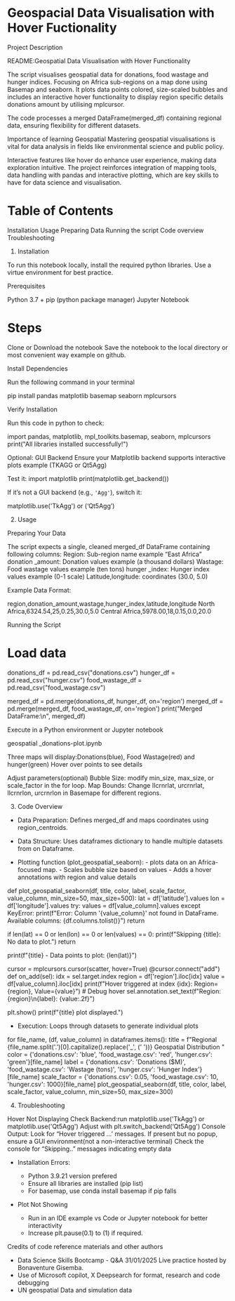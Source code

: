 # Geospacial Data Visualisation with Hover Fuctionality

Project Description 

README:Geospatial Data Visualisation with Hover Functionality

The script visualises geospatial data for donations, food wastage and hunger indices.
Focusing on Africa sub-regions on a map done using Basemap and seaborn. It plots data points colored, size-scaled bubbles and includes an interactive hover functionality to display region specific details donations amount by utilising mplcursor.

The code processes a merged DataFrame(merged_df) containing regional data, ensuring flexibility for different datasets.

Importance of learning Geospatial
Mastering geospatial visualisations is vital for data analysis in fields like environmental science and public policy.

Interactive features like hover do enhance user experience, making data exploration intuitive.
The project reinforces integration of mapping tools, data handling with pandas and interactive plotting, which are key skills to have for data science and visualisation.

# Table of Contents 

Installation
Usage
Preparing Data
Running the script
Code overview
Troubleshooting

1. Installation

To run this notebook locally, install the required python libraries. Use a virtue environment for best practice.

Prerequisites

Python 3.7 +
pip (python package manager)
Jupyter Notebook




# Steps

Clone or Download the notebook
Save the notebook to the local directory or most convenient way example on github.


Install Dependencies

Run the following command in your terminal 

pip install pandas matplotlib basemap seaborn mplcursors	


 Verify Installation 

Run this code in python to check:

import pandas, matplotlib, mpl_toolkits.basemap, seaborn, mplcursors
print("All libraries installed successfully!")

Optional: GUI Backend
Ensure your Matplotlib backend supports interactive plots example (TKAGG or Qt5Agg)
 
Test it:
	import matplotlib
print(matplotlib.get_backend())

If it’s not a GUI backend (e.g., `'Agg'`), switch it:

matplotlib.use('TkAgg') or (‘Qt5Agg’)

2. Usage

Preparing Your Data

The script expects a single, cleaned merged_df DataFrame containing following columns:
Region: Sub-region name example “East Africa”
donation _amount: Donation values example (a thousand dollars)
Wastage: Food wastage values example (ten tons)
hunger _index: Hunger index values example (0-1 scale)
Latitude,longitude: coordinates (30.0, 5.0)
 
Example Data Format:

region,donation_amount,wastage,hunger_index,latitude,longitude
North Africa,6324.54,25,0.25,30.0,5.0
Central Africa,5978.00,18,0.15,0.0,20.0

Running the Script

# Load data

donations_df = pd.read_csv("donations.csv")
hunger_df = pd.read_csv("hunger.csv")
food_wastage_df = pd.read_csv("food_wastage.csv")


         
merged_df = pd.merge(donations_df, hunger_df, on='region')
merged_df = pd.merge(merged_df, food_wastage_df, on='region')
print("Merged DataFrame:\n", merged_df)
  


Execute in a Python environment or Jupyter notebook

geospatial _donations-plot.ipynb

Three maps will display:Donations(blue), Food Wastage(red) and hunger(green)
Hover over points to see details 

Adjust parameters(optional)
Bubble Size: modify min_size, max_size, or scale_factor in the for loop.
Map Bounds: Change IIcrnrlat, urcrnrlat, llcrnrlon, urcrnrlon in Basemape for different regions.

3. Code Overview

- Data Preparation: Defines merged_df and maps coordinates using region_centroids.

- Data Structure: Uses dataframes dictionary to handle multiple datasets from on Dataframe.

- Plotting function (plot_geospatial_seaborn):
      - plots data on an Africa-focused map.
      - Scales bubble size based on values 
      - Adds a hover annotations with region and value details


 

def plot_geospatial_seaborn(df, title, color, label, scale_factor, value_column, min_size=50, max_size=500):
   lat = df['latitude'].values
   lon = df['longitude'].values
   try:
       values = df[value_column].values
   except KeyError:
       print(f"Error: Column '{value_column}' not found in DataFrame. Available columns: {df.columns.tolist()}")
       return
  
   if len(lat) == 0 or len(lon) == 0 or len(values) == 0:
       print(f"Skipping {title}: No data to plot.")
       return


   print(f"{title} - Data points to plot: {len(lat)}")


cursor = mplcursors.cursor(scatter, hover=True)
   @cursor.connect("add")
   def on_add(sel):
       idx = sel.target.index
       region = df['region'].iloc[idx]
       value = df[value_column].iloc[idx]
       print(f"Hover triggered at index {idx}: Region={region}, Value={value}")  # Debug hover
       sel.annotation.set_text(f"Region: {region}\n{label}: {value:.2f}")


   plt.show()
   print(f"{title} plot displayed.")

 
- Execution: Loops through datasets to generate individual plots 

 for file_name, (df, value_column) in dataframes.items(): 
   title = f"Regional {file_name.split('.')[0].capitalize().replace('_', (' '))} Geospatial Distribution "
   color = {'donations.csv': 'blue', 'food_wastage.csv': 'red', 'hunger.csv': 'green'}[file_name]
   label = {'donations.csv': 'Donations ($M)', 'food_wastage.csv': 'Wastage (tons)', 'hunger.csv': 'Hunger Index'}[file_name]
   scale_factor = {'donations.csv': 0.05, 'food_wastage.csv': 10, 'hunger.csv': 1000}[file_name]
   plot_geospatial_seaborn(df, title, color, label, scale_factor, value_column, min_size=50, max_size=300)
  

4. ​​​​​​​​​​​​​​​​​​​​​​​​​​​​​​​​​​​​​​​​​​​​​​​​​​Troubleshooting

Hover Not Displaying
Check Backend:run 
matplotlib.use('TkAgg') or matplotlib.use('Qt5Agg')
Adjust with plt.switch_backend(‘Qt5Agg')
Console Output: Look for “Hover triggered …’ messages. If present but no popup, ensure a GUI environment(not a non-interactive terminal)
Check the console for “Skipping..” messages indicating empty data

-  Installation Errors: 
	- Python 3.9.21 version prefered 
	- Ensure all libraries are installed (pip list)
	- For basemap, use conda install basemap if pip falls

- Plot Not Showing
	- Run in an IDE example vs Code or Jupyter notebook for better interactivity 
	- Increase plt.pause(0.1) to (1) if required.
   

​​​​​​​​​​​​​​​​​​​​​​​​​​​​​​​​​​​​​​​​​​​​​​​​​​​​​​​​​​​​​​​​​​​​​​​​​​​​​​​​​​​​​​​​​​​​​​​​​​​​​​​​​​​​​​​​​​​​​​​​​​​​​​​​​​​​​​​​​​​​​​​​​​​​​​​​​​​​​​​​​​​​​​​​​​​​​​​​​​​​​​​​​​​​​​​​​​​​​​​​​​​​​​​​​​​​​​​​​​​​​​​​​​​​​​​​​​​​​​​​​​​​​​​​​​​​​​​​​​​​​​​​​​​​​​​​​​​​​​​​​​​​​​​Credits of code reference materials and other authors

- Data Science Skills Bootcamp - Q&A  31/01/2025 Live practice hosted by Bonaventure Gisemba.
- Use of Microsoft copilot, X Deepsearch for format, research and code debugging
- UN geospatial Data and simulation data 

